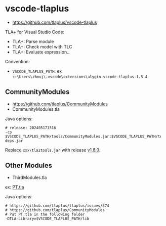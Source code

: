 # vscode-tlaplus
- https://github.com/tlaplus/vscode-tlaplus

TLA+ for Visual Studio Code:
- TLA+: Parse module
- TLA+: Check model with TLC
- TLA+: Evaluate expression...

Convention:
- `VSCODE_TLAPLUS_PATH`: ex `c:\Users\zhouj\.vscode\extensions\alygin.vscode-tlaplus-1.5.4`.

## CommunityModules
- https://github.com/tlaplus/CommunityModules
- CommunityModules.tla

Java options:
```shell
# release: 202405171516
-cp $VSCODE_TLAPLUS_PATH/tools/CommunityModules.jar:$VSCODE_TLAPLUS_PATH/tools/CommunityModules-deps.jar
```

Replace `xxx\tla2tools.jar` with release [v1.8.0](https://github.com/tlaplus/tlaplus/releases/download/v1.8.0/tla2tools.jar).

## Other Modules
- ThirdModules.tla

ex: [PT.tla](https://github.com/Apress/practical-tla-plus/blob/master/PT/PT.tla)

Java options:
```shell
# https://github.com/tlaplus/tlaplus/issues/374
# https://github.com/tlaplus/CommunityModules
# Put PT.tla in the following folder
-DTLA-Library=$VSCODE_TLAPLUS_PATH/lib
```
